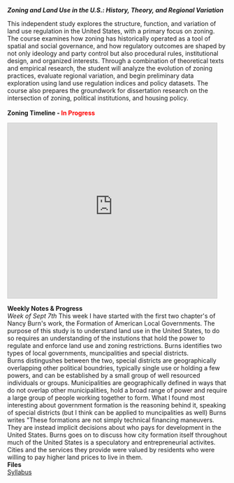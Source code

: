 ***Zoning and Land Use in the U.S.: History, Theory, and Regional Variation***

This independent study explores the structure, function, and variation of land use regulation in the United States, with a primary focus on zoning. The course examines how zoning has historically operated as a tool of spatial and social governance, and how regulatory outcomes are shaped by not only ideology and party control but also procedural rules, institutional design, and organized interests. Through a combination of theoretical texts and empirical research, the student will analyze the evolution of zoning practices, evaluate regional variation, and begin preliminary data exploration using land use regulation indices and policy datasets. The course also prepares the groundwork for dissertation research on the intersection of zoning, political institutions, and housing policy.
<br/>
<br/>
**Zoning Timeline - <span style="color: red;">In Progress</span>**
<br/>
<iframe 
  src="https://127wt3-warren-wooten.shinyapps.io/timeline/" 
  width="95%" 
  height="400" 
  style="border:1px solid #ccc;">
</iframe>

**Weekly Notes & Progress**
<br/>
*Week of Sept 7th*
This week I have started with the first two chapter's of Nancy Burn's work, the Formation of American Local Governments. The purpose of this study is to understand land use in the United States, to do so requires an understanding of the instutions that hold the power to regulate and enforce land use and zoning restrictions. Burns identifies two types of local governments, muncipalities and special districts. <br/>
Burns distingushes between the two, special districts are geographically overlapping other political boundries, typically single use or holding a few powers, and can be established by a small group of well resourced individuals or groups. Municipalities are geographically defined in ways that do not overlap other municipalities, hold a broad range of power and require a large group of people working together to form. What I found most interesting about government formation is the reasoning behind it, speaking of special districts (but I think can be applied to muncipalities as well) Burns writes "These formations are not simply technical financing maneuvers. They are instead implicit decisions about who pays for development in the United States. Burns goes on to discuss how city formation itself throughout much of the United States is a speculatory and entrepreneurial activites. Cities and the services they provide were valued by residents who were willing to pay higher land prices to live in them. 
<br/>
**Files**<br/>
[Syllabus](./contents/Independent%20Study%20-%208800%20Wooten.pdf)



